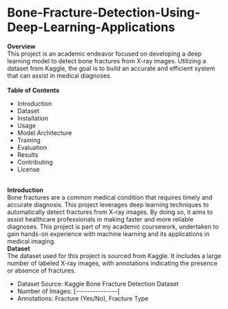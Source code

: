 # Bone-Fracture-Detection-Using-Deep-Learning-Applications
<b>Overview</b><br>
<pr>This project is an academic endeavor focused on developing a deep learning model to detect bone fractures from X-ray images. Utilizing a dataset from Kaggle, the goal is to build an accurate and efficient system that can assist in medical diagnoses.</pr><br><br>
<b>Table of Contents</b>
<ul>
  <li>Introduction</li>
  <li>Dataset</li>
  <li>Installation</li>
  <li>Usage</li>
  <li>Model Architecture</li>
  <li>Training</li>
  <li>Evaluation</li>
  <li>Results</li>
  <li>Contributing</li>
  <li>License</li>
</ul><br>
<b>Introduction</b><br>
<pr>Bone fractures are a common medical condition that requires timely and accurate diagnosis. This project leverages deep learning techniques to automatically detect fractures from X-ray images. By doing so, it aims to assist healthcare professionals in making faster and more reliable diagnoses.
This project is part of my academic coursework, undertaken to gain hands-on experience with machine learning and its applications in medical imaging.</pr><br>
<b>Dataset</b><br>
<pr>The dataset used for this project is sourced from Kaggle. It includes a large number of labeled X-ray images, with annotations indicating the presence or absence of fractures.</pr>
<ul>
  <li>Dataset Source: Kaggle Bone Fracture Detection Dataset</li>
  <li>Number of Images: [---------------]</li>
  <li>Annotations: Fracture (Yes/No), Fracture Type </li>
</ul>
